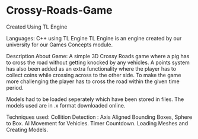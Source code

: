 # Crossy-Roads-Game
Created Using TL Engine

Languages: C++ using TL Engine
TL Engine is an engine created by our university for our Games Concepts module.

Description About Game:
A simple 3D Crossy Roads game where a pig has to cross the road without getting knocked by any vehicles. A points system has also been added as an extra functionality where the player has to collect coins while crossing across to the other side. To make the game more challenging the player has to cross the road within the given time period.

Models had to be loaded seperately which have been stored in files. The models used are in .x format downloaded online.

Techniques used: 
Collition Detection : Axis Aligned Bounding Boxes, Sphere to Box.
AI Movement for Vehicles.
Timer Countdown.
Loading Meshes and Creating Models.




